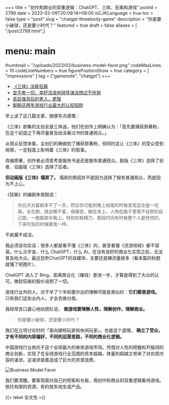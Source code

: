 +++
title = "创作和商业的双重逻辑：ChatGPT、三体、狂飙和游戏"
postid = 2799
date = 2023-02-09T20:09:14+08:00
isCJKLanguage = true
toc = false
type = "post"
slug = "chatgpt-threebody-game"
description = "你是要小破球，还是要小时代？"
featured = true
draft = false
aliases = [ "/post/2799.html",]
# menu: main
thumbnail = "/uploads/2023/02/business-model-favor.png"
codeMaxLines = 10
codeLineNumbers = true
figurePositionShow = true
category = [ "impressions" ]
tag = ["gamenote", "chatgpt"]
+++

- [《三体》没能狂飙](https://mp.weixin.qq.com/s?__biz=Mzg3MDMxMDUzNQ==&mid=2247628575&idx=1&sn=bd366cebc3af3519a6e5690bfb176265)
- [空手套一切，幸好流浪地球导演没想过干传销](https://mp.weixin.qq.com/s?__biz=MzU5MzcyMzc2OQ==&mid=2247682375&idx=1&sn=bbfc0bcc0a0afd7b23b9c775d07166b7)
- [高启强背后的男人，更狠](https://mp.weixin.qq.com/s?__biz=MzIzMzgzMTY5OA==&mid=2247542294&idx=1&sn=611bf46db80b0b8b1982b290dd11dbad)
- [聊聊这两年游戏行业最大的认知陷阱](https://mp.weixin.qq.com/s?__biz=MjM5OTc2ODUxMw==&mid=2649877992&idx=1&sn=5f45fa5e855195ae58fa1a13a120fe93)

<!--more-->

早上读了这几篇文章，随便写点感慨：

《三体》剧集的主创全是三体迷。他们在创作上明确认为：「首先要捕获原著粉，在这个前提之下再尽量普及给没看过书的普通观众。」

从观众反馈来看，主创们的确做到了捕获原著粉，但同时这让《三体》的受众受到局限，一定程度上影响着《三体》的叙事。

改编原著，创作者必须思考是服务书迷还是服务普通观众。剧版《三体》选择了前者，动画版《三体》选择了后者。

**但动画版《三体》塌房了。** 塌房的原因并不是因为选择了服务普通观众，而是因为不上心。

《狂飙》的编剧朱俊懿说：

> 你白天对着剧本干了一天，然后你可能到晚上结尾的时候发现这全是一坨屎，全在删，就会睡不着，很痛苦，躺在床上，人物在脑子里情不自禁的自己跑，一跑能跑半晚上，特别的耗精力，那段时间有时候整个人是恍惚的，下来吃饭的时候跟鬼一样。

不疯魔不成活。

我必须说句实话：很多人都是看不懂《三体》的，甚至看懂《流浪地球》都不容易。什么元宇宙，什么 ChatGPT，什么 AI，在没有良好的商业化实现之前，无法普及给大众。最近尬吹ChatGPT的自媒体，主要还是蹭流量居多（看本篇的标题就懂了吧图片）。

ChatGPT 进入了 Bing，距离商业化（赚钱）更进一步，才算是得到了大众的认可。微软狂飙的股价说明了一切。

游戏行业外的人，对于羊了个羊和塞尔达的理解可能是类似的：**它们都是游戏。** 只有我们这些业内人，才会去做分类。

我经常苦口婆心地劝团队说， **做游戏要理解人性，理解创作，理解商业。**

> 你是要小破球，还是要小时代？

我们在立项讨论时的「面向硬核玩家和休闲玩家」，也是这个道理。 **确立了受众，才有不同的内容偏好，不同的运营思路，不同的商业化逻辑。**

中国游戏行业依托于这个全球最大的单体游戏市场，凭借对人性的把握和开脑洞的商业创新，实现了在全球游戏行业范围的资本超越。体量的超越又带来了对优质内容的渴求。这渴求接着造成了巨大的资源浪费。

![Business Model Favor](/uploads/2023/02/)

我们要清醒。要客观面对自己的短板和长板，用创作和商业的双重逻辑看待游戏。依托有限的资源，有的放矢地生成产品。

{{< label 全文完 >}}